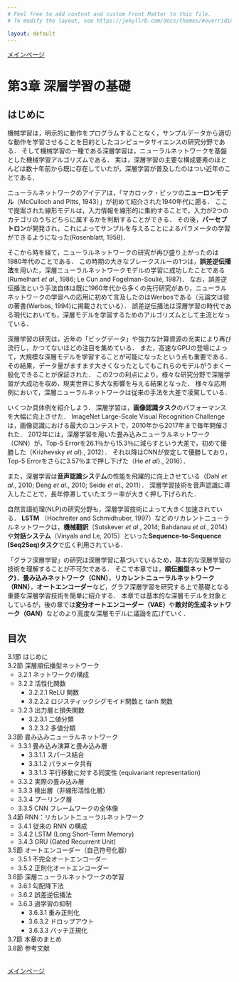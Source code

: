 ```yaml
---
# Feel free to add content and custom Front Matter to this file.
# To modify the layout, see https://jekyllrb.com/docs/themes/#overriding-theme-defaults

layout: default
---
```

<a href="./">メインページ</a>

<h1>第3章 深層学習の基礎</h1>

<h2>はじめに</h2>
機械学習は，明示的に動作をプログラムすることなく，サンプルデータから適切な動作を学習させることを目的としたコンピュータサイエンスの研究分野である．
そして機械学習の一種である深層学習は，ニューラルネットワークを基盤とした機械学習アルゴリズムである．
実は，深層学習の主要な構成要素のほとんどは数十年前から既に存在していたが，深層学習が普及したのはつい近年のことである．

ニューラルネットワークのアイデアは，「マカロック・ピッツの<b>ニューロンモデル</b>（McCulloch and Pitts, 1943）」が初めて紹介された1940年代に遡る．
ここで提案された線形モデルは，入力情報を線形的に集約することで，入力が2つのカテゴリのうちどちらに属するかを判断することができる．
その後，<b>パーセプトロン</b>が開発され，これによってサンプルを与えることによるパラメータの学習ができるようになった(Rosenblatt, 1958)．

そこから時を経て，ニューラルネットワークの研究が再び盛り上がったのは1980年代のことである．
この時期の大きなブレークスルーの1つは，<b>誤差逆伝播法</b>を用いた，深層ニューラルネットワークモデルの学習に成功したことである (Rumelhart <em>et al</em>., 1986; Le Cun and Fogelman-Soulié, 1987)．
なお，誤差逆伝播法という手法自体は既に1960年代から多くの先行研究があり，ニューラルネットワークの学習への応用に初めて言及したのはWerbosである（元論文は彼の著書(Werbos, 1994)に掲載されている）．
誤差逆伝播法は深層学習の時代である現代においても，深層モデルを学習するためのアルゴリズムとして主流となっている．

深層学習の研究は，近年の「ビッグデータ」や強力な計算資源の充実により再び流行し，かつてないほどの注目を集めている．
また，高速なGPUの登場によって，大規模な深層モデルを学習することが可能になったという点も重要である．
その結果，データ量がますます大きくなったとしてもこれらのモデルがうまく一般化できることが保証された．
この2つの利点により，様々な研究分野で深層学習が大成功を収め，現実世界に多大な影響を与える結果となった．
様々な応用例において，深層ニューラルネットワークは従来の手法を大差で凌駕している．

いくつか具体例を紹介しよう．
深層学習は，<b>画像認識タスク</b>のパフォーマンスを大幅に向上させた．
ImageNet Large-Scale Visual Recognition Challengeは，画像認識における最大のコンテストで，2010年から2017年まで毎年開催された．
2012年には，深層学習を用いた畳み込みニューラルネットワーク（CNN）が，Top-5 Errorを26.1％から15.3％に減らすという大差で，初めて優勝した（Krizhevsky <em>et al</em>}., 2012）．
それ以降はCNNが安定して優勝しており，Top-5 Errorをさらに3.57％まで押し下げた（He <em>et al</em>}., 2016）．

また，深層学習は<b>音声認識システム</b>の性能を飛躍的に向上させている（Dahl <em>et al</em>., 2010; Deng <em>et al</em>., 2010; Seide <em>et al</em>., 2011）．
深層学習技術を音声認識に導入したことで，長年停滞していたエラー率が大きく押し下げられた．

自然言語処理(NLP)の研究分野も，深層学習技術によって大きく加速されている．
<b>LSTM</b> （Hochreiter and Schmidhuber, 1997）などのリカレントニューラルネットワークは，<b>機械翻訳</b>（Sutskever <em>et al</em>., 2014; Bahdanau <em>et al</em>., 2014）や<b>対話システム</b>（Vinyals and Le, 2015）といった<b>Sequence-to-Sequence (Seq2Seq)タスク</b>で広く利用されている．

「グラフ深層学習」の研究は深層学習に基づいているため，基本的な深層学習の技術を理解することが不可欠である．
そこで本章では，<b>順伝搬型ネットワーク}</b>，<b>畳み込みネットワーク（CNN）</b>，<b>リカレントニューラルネットワーク（RNN）</b>，<b>オートエンコーダー</b>など，グラフ深層学習を研究する上で基礎となる重要な深層学習技術を簡単に紹介する．
本章では基本的な深層モデルを対象としているが，後の章では<b>変分オートエンコーダー（VAE）</b>や<b>敵対的生成ネットワーク（GAN）</b>などのより高度な深層モデルに議論を広げていく．

<h2>目次</h2>
<ul style="list-style-type: none; padding-left:0;">
  <li>3.1節 はじめに</li>
  <li>3.2節 深層順伝播型ネットワーク
    <ul>
      <li>3.2.1 ネットワークの構成</li>
      <li>3.2.2 活性化関数
        <ul>
          <li>3.2.2.1 ReLU 関数</li>
          <li>3.2.2.2 ロジスティックシグモイド関数と tanh 関数</li>
        </ul>
      </li>
      <li>3.2.3 出力層と損失関数
        <ul>
          <li>3.2.3.1 二値分類</li>
          <li>3.2.3.2 多値分類</li>
        </ul>
      </li>
    </ul>
  </li>
  <li>3.3節 畳み込みニューラルネットワーク
    <ul>
      <li>3.3.1 畳み込み演算と畳み込み層
        <ul>
          <li>3.3.1.1 スパース結合</li>
          <li>3.3.1.2 パラメータ共有</li>
          <li>3.3.1.3 平行移動に対する同変性 (equivariant representation)</li>
        </ul>
      </li>
      <li>3.3.2 実際の畳み込み層</li>
      <li>3.3.3 検出層（非線形活性化層）</li>
      <li>3.3.4 プーリング層</li>
      <li>3.3.5 CNN フレームワークの全体像</li>
    </ul>
  </li>
  <li>3.4節 RNN：リカレントニューラルネットワーク
    <ul>
      <li>3.4.1 従来の RNN の構成</li>
      <li>3.4.2 LSTM (Long Short-Term Memory)</li>
      <li>3.4.3 GRU (Gated Recurrent Unit)</li>
    </ul>
  </li>
  <li>3.5節 オートエンコーダー（自己符号化器）
    <ul>
      <li>3.5.1 不完全オートエンコーダー</li>
      <li>3.5.2 正則化オートエンコーダー</li>
    </ul>
  </li>
  <li>3.6節 深層ニューラルネットワークの学習
    <ul>
      <li>3.6.1 勾配降下法</li>
      <li>3.6.2 誤差逆伝播法</li>
      <li>3.6.3 過学習の抑制
        <ul>
          <li>3.6.3.1 重み正則化</li>
          <li>3.6.3.2 ドロップアウト</li>
          <li>3.6.3.3 バッチ正規化</li>
        </ul>
      </li>
    </ul>
  </li>
  <li>3.7節 本章のまとめ</li>
  <li>3.8節 参考文献</li>
</ul>
<br>
<a href="./">メインページ</a>
